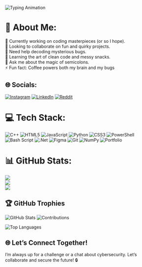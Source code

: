   ![Typing Animation](https://readme-typing-svg.herokuapp.com?font=Fira+Code&size=30&color=fff¢er=true&vCenter=true&width=500&lines=Hellooo,I+am+Nguyen+Thi+Dieu)


# 💫 About Me:
🔭 Currently working on coding masterpieces (or so I hope).<br>👯 Looking to collaborate on fun and quirky projects.<br>🤝 Need help decoding mysterious bugs.<br>🌱 Learning the art of clean code and messy snacks.<br>💬 Ask me about the magic of semicolons.<br>⚡ Fun fact: Coffee powers both my brain and my bugs<br>


## 🌐 Socials:
[![Instagram](https://img.shields.io/badge/Instagram-%23E4405F.svg?logo=Instagram&logoColor=white)](https://instagram.com/https://www.instagram.com/nguyendieu_34/) [![LinkedIn](https://img.shields.io/badge/LinkedIn-%230077B5.svg?logo=linkedin&logoColor=white)](https://linkedin.com/in/https://www.instagram.com/nguyendieu_34/) [![Reddit](https://img.shields.io/badge/Reddit-%23FF4500.svg?logo=Reddit&logoColor=white)](https://reddit.com/user/https://www.reddit.com/user/NoTangerine6795/) 

# 💻 Tech Stack:
![C++](https://img.shields.io/badge/c++-%2300599C.svg?style=for-the-badge&logo=c%2B%2B&logoColor=white) ![HTML5](https://img.shields.io/badge/html5-%23E34F26.svg?style=for-the-badge&logo=html5&logoColor=white) ![JavaScript](https://img.shields.io/badge/javascript-%23323330.svg?style=for-the-badge&logo=javascript&logoColor=%23F7DF1E) ![Python](https://img.shields.io/badge/python-3670A0?style=for-the-badge&logo=python&logoColor=ffdd54) ![CSS3](https://img.shields.io/badge/css3-%231572B6.svg?style=for-the-badge&logo=css3&logoColor=white) ![PowerShell](https://img.shields.io/badge/PowerShell-%235391FE.svg?style=for-the-badge&logo=powershell&logoColor=white) ![Bash Script](https://img.shields.io/badge/bash_script-%23121011.svg?style=for-the-badge&logo=gnu-bash&logoColor=white) ![.Net](https://img.shields.io/badge/.NET-5C2D91?style=for-the-badge&logo=.net&logoColor=white) ![Figma](https://img.shields.io/badge/figma-%23F24E1E.svg?style=for-the-badge&logo=figma&logoColor=white) ![Git](https://img.shields.io/badge/git-%23F05033.svg?style=for-the-badge&logo=git&logoColor=white) ![NumPy](https://img.shields.io/badge/numpy-%23013243.svg?style=for-the-badge&logo=numpy&logoColor=white) ![Portfolio](https://img.shields.io/badge/Portfolio-%23000000.svg?style=for-the-badge&logo=firefox&logoColor=#FF7139)
# 📊 GitHub Stats:
![](https://github-readme-stats.vercel.app/api?username=zyond26&theme=radical&hide_border=false&include_all_commits=true&count_private=false)<br/>
![](https://nirzak-streak-stats.vercel.app/?user=zyond26&theme=radical&hide_border=false)<br/>
![](https://github-readme-stats.vercel.app/api/top-langs/?username=zyond26&theme=radical&hide_border=false&include_all_commits=true&count_private=false&layout=compact)

## 🏆 GitHub Trophies
![GitHub Stats](https://github-readme-stats.vercel.app/api?username=zyond26&show_icons=true&theme=merko)
![Contributions](https://github-readme-streak-stats.herokuapp.com/?user=zyond26&theme=merko)

![Top Languages](https://github-readme-stats.vercel.app/api/top-langs/?username=zyond26&layout=compact&theme=merko)


## 🌐 Let’s Connect Together!
I’m always up for a challenge or a chat about cybersecurity. Let’s collaborate and secure the future! 🔒
